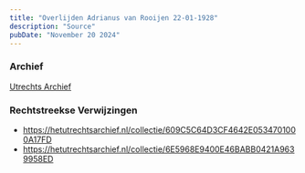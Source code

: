 ```yaml
---
title: "Overlijden Adrianus van Rooijen 22-01-1928"
description: "Source"
pubDate: "November 20 2024"
---
```


### Archief
[Utrechts Archief](https://hetutrechtsarchief.nl/)

### Rechtstreekse Verwijzingen
- https://hetutrechtsarchief.nl/collectie/609C5C64D3CF4642E0534701000A17FD
- https://hetutrechtsarchief.nl/collectie/6E5968E9400E46BABB0421A9639958ED